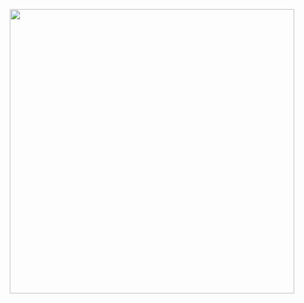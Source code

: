 
<p align="center">
  <img src="https://github.com/nargesyaghoubi-ygh/teste/blob/main/images/Untitled%20design.gif" width="500px" hight="600px" />
</p>
